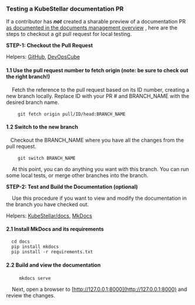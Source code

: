 ### Testing a KubeStellar documentation PR

If a contributor has _**not**_ created a sharable preview of a documentation PR [as documented in the documents management overview](/Contribution%20guidelines/operations/document-management/#serving-up-documents-globally-from-a-fork-of-the-repository-via-github) , here are the steps to checkout a git pull request for local testing.

**STEP-1: Checkout the Pull Request**

Helpers: [GitHub](https://docs.github.com/en/pull-requests/collaborating-with-pull-requests/reviewing-changes-in-pull-requests/checking-out-pull-requests-locally), [DevOpsCube](https://devopscube.com/checkout-git-pull-request/)

#### 1.1 Use the pull request number to fetch origin (note: be sure to check out the right branch!)

&nbsp;&nbsp;&nbsp;&nbsp;Fetch the reference to the pull request based on its ID number, creating a new branch locally. Replace ID with your PR # and BRANCH_NAME with the desired branch name.

&nbsp;&nbsp;&nbsp;&nbsp;&nbsp;&nbsp;&nbsp;&nbsp;```git fetch origin pull/ID/head:BRANCH_NAME```  

#### 1.2 Switch to the new branch

&nbsp;&nbsp;&nbsp;Checkout the BRANCH_NAME where you have all the changes from the pull request.

&nbsp;&nbsp;&nbsp;&nbsp;&nbsp;&nbsp;&nbsp;&nbsp;```git switch BRANCH_NAME```  

&nbsp;&nbsp;&nbsp;&nbsp;At this point, you can do anything you want with this branch. You can run some local tests, or merge other branches into the branch.

**STEP-2: Test and Build the Documentation (optional)**

&nbsp;&nbsp;&nbsp;&nbsp;Use this procedure if you want to view and modify the documentation in the branch you have checked out.

Helpers: [KubeStellar/docs](https://github.com/kubestellar/kubestellar/tree/main/docs), [MkDocs](https://www.mkdocs.org/user-guide/installation/)

#### 2.1 Install MkDocs and its requirements

```
  cd docs
  pip install mkdocs
  pip install -r requirements.txt  
```

#### 2.2 Build and view the documentation

&nbsp;&nbsp;&nbsp;&nbsp;&nbsp;&nbsp;&nbsp;&nbsp;&nbsp;```mkdocs serve```

&nbsp;&nbsp;&nbsp;&nbsp;Next, open a browser to [http://127.0.0.1:8000](http://127.0.0.1:8000) and review the changes.
